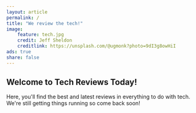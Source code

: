 ```yaml
---
layout: article
permalink: /
title: "We review the tech!"
image:
	feature: tech.jpg
	credit: Jeff Sheldon
	creditlink: https://unsplash.com/@ugmonk?photo=9dI3g8owHiI
ads: true
share: false
---
```


## Welcome to Tech Reviews Today!

Here, you'll find the best and latest reviews in everything to do with tech.  We're still getting things running so come back soon!

